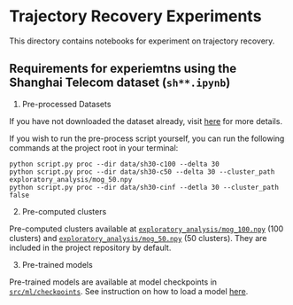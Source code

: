 # Trajectory Recovery Experiments

This directory contains notebooks for experiment on trajectory recovery.

## Requirements for experiemtns using the Shanghai Telecom dataset (`sh**.ipynb`)

1. Pre-processed Datasets

If you have not downloaded the dataset already, visit [here](../../data_preprocess/shanghai/README.md#1-download-dataset) for more details.

If you wish to run the pre-process script yourself, you can run the following commands at the project root in your terminal:

```
python script.py proc --dir data/sh30-c100 --delta 30
python script.py proc --dir data/sh30-c50 --delta 30 --cluster_path exploratory_analysis/mog_50.npy
python script.py proc --dir data/sh30-cinf --detla 30 --cluster_path false
```

2. Pre-computed clusters

Pre-computed clusters available at [`exploratory_analysis/mog_100.npy`](../../../exploratory_analysis/mog_100.npy) (100 clusters) and [`exploratory_analysis/mog_50.npy`](../../../exploratory_analysis/mog_50.npy) (50 clusters). They are included in the project repository by default.

3. Pre-trained models

Pre-trained models are available at model checkpoints in [`src/ml/checkpoints`](../../ml/checkpoints/). See instruction on how to load a model [here](../../ml/experiments/README.md#pre-trained-model).

